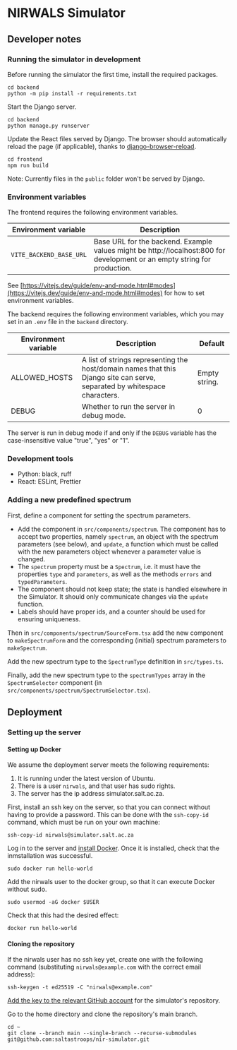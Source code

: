 # NIRWALS Simulator

## Developer notes

### Running the simulator in development

Before running the simulator the first time, install the required packages.

```shell
cd backend
python -m pip install -r requirements.txt
```

Start the Django server.

```shell
cd backend
python manage.py runserver
```

Update the React files served by Django. The browser should automatically reload the page (if applicable), thanks to [django-browser-reload](https://github.com/adamchainz/django-browser-reload).

```shell
cd frontend
npm run build
```

Note: Currently files in the `public` folder won't be served by Django.

### Environment variables

The frontend requires the following environment variables.

| Environment variable    | Description                                                                                                               |
|-------------------------|---------------------------------------------------------------------------------------------------------------------------|
| `VITE_BACKEND_BASE_URL` | Base URL for the backend. Example values might be http://localhost:800 for development or an empty string for production. |

See [https://vitejs.dev/guide/env-and-mode.html#modes](https://vitejs.dev/guide/env-and-mode.html#modes) for how to set environment variables.

The backend requires the following environment variables, which you may set in an `.env` file in the `backend` directory.

| Environment variable | Description                                                                                                               | Default       |
|----------------------|---------------------------------------------------------------------------------------------------------------------------|---------------|
| ALLOWED_HOSTS        | A list of strings representing the host/domain names that this Django site can serve, separated by whitespace characters. | Empty string. |
| DEBUG                | Whether to run the server in debug mode.                                                                                  | 0             |

The server is run in debug mode if and only if the `DEBUG` variable has the case-insensitive value "true", "yes" or "1".

### Development tools

* Python: black, ruff
* React: ESLint, Prettier

### Adding a new predefined spectrum

First, define a component for setting the spectrum parameters.

* Add the component in `src/components/spectrum`. The component has to accept two properties, namely `spectrum`, an object with the spectrum parameters (see below), and `update`, a function which must be called with the new parameters object whenever a parameter value is changed.
* The `spectrum` property must be a `Spectrum`, i.e. it must have the properties `type` and `parameters`, as well as the methods `errors` and `typedParameters`.
* The component should not keep state; the state is handled elsewhere in the Simulator. It should only communicate changes via the `update` function.
* Labels should have proper ids, and a counter should be used for ensuring uniqueness. 

Then in `src/components/spectrum/SourceForm.tsx` add the new component to `makeSpectrumForm` and the corresponding (initial) spectrum parameters to `makeSpectrum`.

Add the new spectrum type to the `SpectrumType` definition in `src/types.ts`.

Finally, add the new spectrum type to the `spectrumTypes` array in the `SpectrumSelector` component (in `src/components/spectrum/SpectrumSelector.tsx`).

## Deployment

### Setting up the server

#### Setting up Docker

We assume the deployment server meets the following requirements:

1. It is running under the latest version of Ubuntu.
2. There is a user `nirwals`, and that user has sudo rights.
3. The server has the ip address simulator.salt.ac.za.

First, install an ssh key on the server, so that you can connect without having to provide a password. This can be done with the `ssh-copy-id` command, which must be run on your own machine:

```shell
ssh-copy-id nirwals@simulator.salt.ac.za
```

Log in to the server and [install Docker](https://docs.docker.com/engine/install/ubuntu/). Once it is installed, check that the inmstallation was successful.

```shell
sudo docker run hello-world
```

Add the nirwals user to the docker group, so that it can execute Docker without sudo.

```shell
sudo usermod -aG docker $USER
```

Check that this had the desired effect:

```shell
docker run hello-world
```

#### Cloning the repository

If the nirwals user has no ssh key yet, create one with the following command (substituting `nirwals@example.com` with the correct email address):

```shell
ssh-keygen -t ed25519 -C "nirwals@example.com"
```

[Add the key to the relevant GitHub account](https://docs.github.com/en/authentication/connecting-to-github-with-ssh/adding-a-new-ssh-key-to-your-github-account) for the simulator's repository.

Go to the home directory and clone the repository's main branch.

```shell
cd ~
git clone --branch main --single-branch --recurse-submodules git@github.com:saltastroops/nir-simulator.git
```
